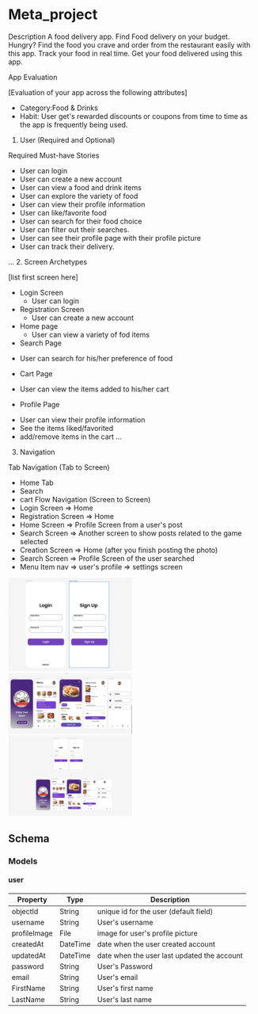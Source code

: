 # Meta_project
Description
A food delivery app.
Find Food delivery on your budget.
Hungry? Find the food you crave and order from the restaurant easily with this app. Track your food in real time. Get your food delivered using this app.

App Evaluation

[Evaluation of your app across the following attributes]

- Category:Food & Drinks
- Habit: User get's rewarded discounts or coupons from time to time as the app is frequently being used.

1. User (Required and Optional)

Required Must-have Stories

- User can login
- User can create a new account
- User can view a food and drink items
- User can explore the variety of food
- User can view their profile information
- User can like/favorite food
- User can search for their food choice
- User can filter out their searches.
- User can see their profile page with their profile picture
- User can track their delivery.

…
2. Screen Archetypes

[list first screen here]
- Login Screen
  * User can login
- Registration Screen
  * User can create a new account
- Home page
  * User can view a variety of fod items
- Search Page
 * User can search for his/her preference of food
- Cart Page
 * User can view the items added to his/her cart
- Profile Page
 * User can view their profile information
 * See the items liked/favorited
 * add/remove items in the cart
…

3. Navigation

Tab Navigation (Tab to Screen)
- Home Tab
- Search
- cart
Flow Navigation (Screen to Screen)
- Login Screen
 => Home
- Registration Screen
 => Home
- Home Screen 
 => Profile Screen from a user's post 
- Search Screen
 => Another screen to show posts related to the game selected
- Creation Screen
 => Home (after you finish posting the photo)
- Search Screen
 => Profile Screen of the user searched
- Menu Item nav
 => user's profile
 => settings screen


<img src="https://github.com/ikechiafrics/Meta_project/blob/main/Login%20Page.png" width=250><br>
<img src="https://github.com/ikechiafrics/Meta_project/blob/main/App%20pages.png" width=250><br>
<img src="https://github.com/ikechiafrics/Meta_project/blob/main/Whole%20app.png" width=250><br>


## Schema 
### Models
#### user

   | Property      | Type     | Description |
   | ------------- | -------- | ------------|
   | objectId      | String   | unique id for the user (default field) |
   | username        | String | User's username |
   | profileImage         | File     | image for user's profile picture |
   | createdAt     | DateTime | date when the user created account |
   | updatedAt     | DateTime | date when the user last updated the account |
   | password     | String | User's Password |
   | email     | String | User's email |
   | FirstName    | String   | User's first name |
   | LastName    | String | User's last name |
